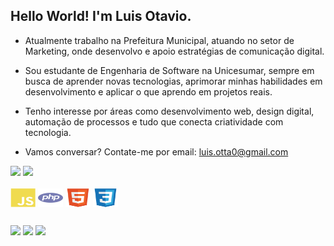 ## Hello World! I'm Luis Otavio. 

- Atualmente trabalho na Prefeitura Municipal, atuando no setor de Marketing, onde desenvolvo e apoio estratégias de comunicação digital.

- Sou estudante de Engenharia de Software na Unicesumar, sempre em busca de aprender novas tecnologias, aprimorar minhas habilidades em desenvolvimento e aplicar o que aprendo em projetos reais.

- Tenho interesse por áreas como desenvolvimento web, design digital, automação de processos e tudo que conecta criatividade com tecnologia.

- Vamos conversar? Contate-me por email: luis.otta0@gmail.com


<div>
 <img height="180em" src="https://github-readme-stats.vercel.app/api?username=LuisOtavioTNS&show_icons=true&theme=dark&include_all_commts=true&acount_private=true"/>
 <img height="180em" src="https://github-readme-stats.vercel.app/api/top-langs/?username=LuisOtavioTNS&layout=compact&langs_conut=16&theme=dark"/>
</div>

<div style="display: inline_block"><br>
 <img align="center" alt="Rafa-Js" height="30" width="40" src="https://raw.githubusercontent.com/devicons/devicon/master/icons/javascript/javascript-plain.svg">
 <img align="center" alt="Rafa-Ts" height="30" width="40" src="https://raw.githubusercontent.com/devicons/devicon/master/icons/php/php-plain.svg">
 <img align="center" alt="Rafa-HTML" height="30" width="40" src="https://raw.githubusercontent.com/devicons/devicon/master/icons/html5/html5-original.svg">
 <img align="center" alt="Rafa-CSS" height="30" width="40" src="https://raw.githubusercontent.com/devicons/devicon/master/icons/css3/css3-original.svg">
</div>

##

<div> 
 <a href="https://instagram.com/luii_zin" target="_blank"><img src="https://img.shields.io/badge/-Instagram-%23E4405F?style=for-the-badge&logo=instagram&logoColor=white" target="_blank"></a>
 <a href = "mailto:luis.otta0@gmail.com"><img src="https://img.shields.io/badge/-Gmail-%23333?style=for-the-badge&logo=gmail&logoColor=white" target="_blank"></a>
 <a href="https://www.linkedin.com/in/luis-otaviostn" target="_blank"><img src="https://img.shields.io/badge/-LinkedIn-%230077B5?style=for-the-badge&logo=linkedin&logoColor=white" target="_blank"></a> 
 
</div>
